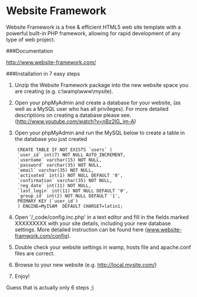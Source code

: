 Website Framework
==========

Website Framework is a free & efficient HTML5 web site template with a powerful built-in PHP framework, allowing for rapid development of any type of web project.


###Documentation

http://www.website-framework.com/



###Installation in 7 easy steps

1. Unzip the Website Framework package into the new website space you are creating (e.g. c:\wamp\www\mysite).

2. Open your phpMyAdmin and create a database for your website, (as well as a MySQL user who has all privileges). For more detailed descriptions on creating a database please see. (http://www.youtube.com/watch?v=nBz2lG_jm-A)

3. Open your phpMyAdmin and run the MySQL below to create a table in the database you just created 


		CREATE TABLE IF NOT EXISTS `users` (
		`user_id` int(7) NOT NULL AUTO_INCREMENT,
		`username` varchar(15) NOT NULL,
		`password` varchar(35) NOT NULL,
		`email` varchar(35) NOT NULL,
		`activated` int(1) NOT NULL DEFAULT '0',
		`confirmation` varchar(35) NOT NULL,
		`reg_date` int(11) NOT NULL,
		`last_login` int(11) NOT NULL DEFAULT '0',
		`group_id` int(2) NOT NULL DEFAULT '1',
		PRIMARY KEY (`user_id`)
		) ENGINE=MyISAM  DEFAULT CHARSET=latin1;


4. Open '/_code/config.inc.php' in a text editor and fill in the fields marked XXXXXXXXX with your site details, including your new database settings. More detailed instruction can be found here (www.website-framwork.com/config). 

5. Double check your website settings in wamp, hosts file and apache.conf files are correct.

6. Browse to your new website (e.g. http://local.mysite.com/)

7. Enjoy!


Guess that is actually only 6 steps ;)